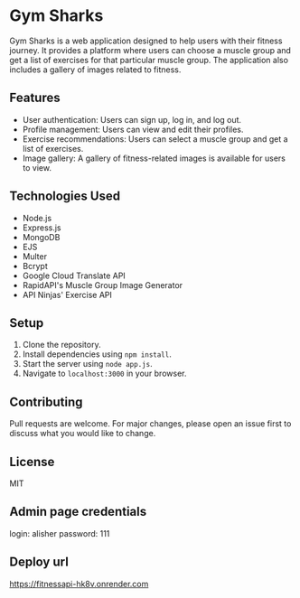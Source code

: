 # Gym Sharks

Gym Sharks is a web application designed to help users with their fitness journey. It provides a platform where users can choose a muscle group and get a list of exercises for that particular muscle group. The application also includes a gallery of images related to fitness.

## Features

- User authentication: Users can sign up, log in, and log out.
- Profile management: Users can view and edit their profiles.
- Exercise recommendations: Users can select a muscle group and get a list of exercises.
- Image gallery: A gallery of fitness-related images is available for users to view.

## Technologies Used

- Node.js
- Express.js
- MongoDB
- EJS
- Multer
- Bcrypt
- Google Cloud Translate API
- RapidAPI's Muscle Group Image Generator
- API Ninjas' Exercise API

## Setup

1. Clone the repository.
2. Install dependencies using `npm install`.
3. Start the server using `node app.js`.
4. Navigate to `localhost:3000` in your browser.

## Contributing

Pull requests are welcome. For major changes, please open an issue first to discuss what you would like to change.

## License

MIT

## Admin page credentials

login: alisher
password: 111

## Deploy url

https://fitnessapi-hk8v.onrender.com

